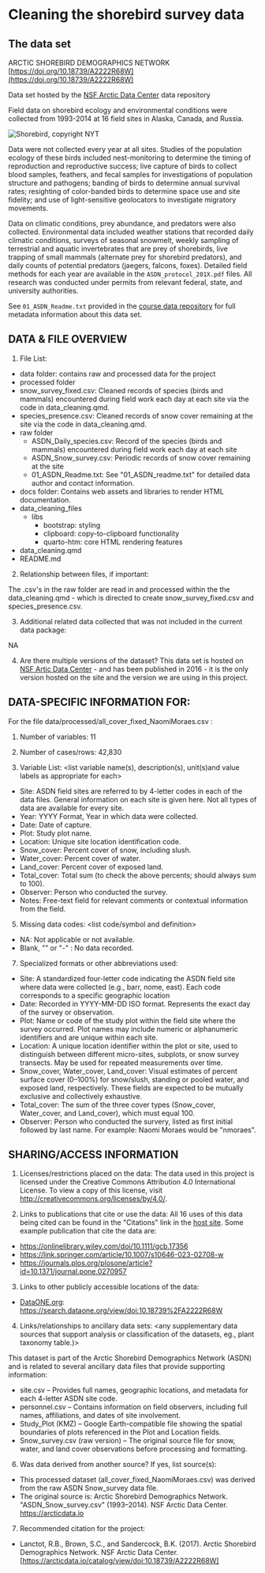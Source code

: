 # Cleaning the shorebird survey data 


## The data set

ARCTIC SHOREBIRD DEMOGRAPHICS NETWORK [https://doi.org/10.18739/A2222R68W](https://doi.org/10.18739/A2222R68W)

Data set hosted by the [NSF Arctic Data Center](https://arcticdata.io) data repository 

Field data on shorebird ecology and environmental conditions were collected from 1993-2014 at 16 field sites in Alaska, Canada, and Russia.

![Shorebird, copyright NYT](https://static01.nyt.com/images/2017/09/10/nyregion/10NATURE1/10NATURE1-superJumbo.jpg?quality=75&auto=webp)

Data were not collected every year at all sites. Studies of the population ecology of these birds included nest-monitoring to determine the timing of reproduction and reproductive success; live capture of birds to collect blood samples, feathers, and fecal samples for investigations of population structure and pathogens; banding of birds to determine annual survival rates; resighting of color-banded birds to determine space use and site fidelity; and use of light-sensitive geolocators to investigate migratory movements. 

Data on climatic conditions, prey abundance, and predators were also collected. Environmental data included weather stations that recorded daily climatic conditions, surveys of seasonal snowmelt, weekly sampling of terrestrial and aquatic invertebrates that are prey of shorebirds, live trapping of small mammals (alternate prey for shorebird predators), and daily counts of potential predators (jaegers, falcons, foxes). Detailed field methods for each year are available in the `ASDN_protocol_201X.pdf` files. All research was conducted under permits from relevant federal, state, and university authorities.

See `01_ASDN_Readme.txt` provided in the [course data repository](https://github.com/UCSB-Library-Research-Data-Services/bren-meds213-spring-2024-class-data) for full metadata information about this data set.

## DATA & FILE OVERVIEW

1. File List:
 - data folder: contains raw and processed data for the project
  - processed folder
   - snow_survey_fixed.csv: Cleaned records of species (birds and mammals) encountered during field work each day at each site via the code in data_cleaning.qmd.
   - species_presence.csv: Cleaned records of snow cover remaining at the site via the code in data_cleaning.qmd.
  - raw folder
    - ASDN_Daily_species.csv: Record of the species (birds and mammals) encountered during field work each day at each site
    - ASDN_Snow_survey.csv: Periodic records of snow cover remaining at the site
    - 01_ASDN_Readme.txt: See "01_ASDN_readme.txt" for detailed data author and contact information.
 - docs folder: Contains web assets and libraries to render HTML documentation.
  - data_cleaning_files
    - libs
      - bootstrap: styling
      - clipboard: copy-to-clipboard functionality
      - quarto-htm: core HTML rendering features
 - data_cleaning.qmd
 - README.md

2. Relationship between files, if important:

The .csv's in the raw folder are read in and processed within the the data_cleaning.qmd - which is directed to create snow_survey_fixed.csv and species_presence.csv.

3. Additional related data collected that was not included in the current
data package:

NA

4. Are there multiple versions of the dataset? 
This data set is hosted on [NSF Artic Data Center](https://arcticdata.io/catalog/view/doi%3A10.18739%2FA2222R68W) - and has been published in 2016 - it is the only version hosted on the site and the version we are using in this project.

## DATA-SPECIFIC INFORMATION FOR:

For the file  data/processed/all_cover_fixed_NaomiMoraes.csv : 

1. Number of variables: 11

2. Number of cases/rows: 42,830

3. Variable List: <list variable name(s), description(s), unit(s)and value 
labels as appropriate for each>
- Site: ASDN field sites are referred to by 4-letter codes in each of the data files.  General information on each site is given here.  Not all types of data are available for every site.
- Year: YYYY Format, Year in which data were collected.
- Date: Date of capture.
- Plot: Study plot name.
- Location: Unique site location identification code.
- Snow_cover: Percent cover of snow, including slush.
- Water_cover: Percent cover of water.
- Land_cover: Percent cover of exposed land.
- Total_cover:	Total sum (to check the above percents; should always sum to 100).
- Observer:	Person who conducted the survey.
- Notes:  Free-text field for relevant comments or contextual information from the field.

5. Missing data codes: <list code/symbol and definition>
-    NA: Not applicable or not available.
-    Blank, "" or "-" : No data recorded.

7. Specialized formats or other abbreviations used:
- Site: A standardized four-letter code indicating the ASDN field site where data were collected (e.g., barr, nome, east). Each code corresponds to a specific geographic location
- Date: Recorded in YYYY-MM-DD ISO format. Represents the exact day of the survey or observation.
- Plot: Name or code of the study plot within the field site where the survey occurred. Plot names may include numeric or alphanumeric identifiers and are unique within each site.
- Location: A unique location identifier within the plot or site, used to distinguish between different micro-sites, subplots, or snow survey transects. May be used for repeated measurements over time.
- Snow_cover, Water_cover, Land_cover: Visual estimates of percent surface cover (0–100%) for snow/slush, standing or pooled water, and exposed land, respectively. These fields are expected to be mutually exclusive and collectively exhaustive.
- Total_cover: The sum of the three cover types (Snow_cover, Water_cover, and Land_cover), which must equal 100.
- Observer: Person who conducted the survery, listed as first initial followed by last name. For example: Naomi Moraes would be "nmoraes".

## SHARING/ACCESS INFORMATION

1. Licenses/restrictions placed on the data: The data used in this project is licensed under the Creative Commons Attribution 4.0 International License. To view a copy of this license, visit http://creativecommons.org/licenses/by/4.0/.

2. Links to publications that cite or use the data:
All 16 uses of this data being cited can be found in the "Citations" link in the [host site](https://arcticdata.io/catalog/view/doi%3A10.18739%2FA2222R68W). Some example publication that cite the data are:
- https://onlinelibrary.wiley.com/doi/10.1111/gcb.17356
- https://link.springer.com/article/10.1007/s10646-023-02708-w
- https://journals.plos.org/plosone/article?id=10.1371/journal.pone.0270957

3. Links to other publicly accessible locations of the data:

- [DataONE.org](https://search.dataone.org/view/doi:10.18739%2FA2222R68W): https://search.dataone.org/view/doi:10.18739%2FA2222R68W

4. Links/relationships to ancillary data sets: <any supplementary data sources 
that support analysis or classification of the datasets, eg., plant taxonomy table.)>

This dataset is part of the Arctic Shorebird Demographics Network (ASDN) and is related to several ancillary data files that provide supporting information:
- site.csv – Provides full names, geographic locations, and metadata for each 4-letter ASDN site code.
- personnel.csv – Contains information on field observers, including full names, affiliations, and dates of site involvement.
- Study_Plot (KMZ) – Google Earth-compatible file showing the spatial boundaries of plots referenced in the Plot and Location fields.
- Snow_survey.csv (raw version) – The original source file for snow, water, and land cover observations before processing and formatting.

6. Was data derived from another source? If yes, list source(s): <list citations 
to original sources>
- This processed dataset (all_cover_fixed_NaomiMoraes.csv) was derived from the raw ASDN Snow_survey data file.
- The original source is: Arctic Shorebird Demographics Network. "ASDN_Snow_survey.csv" (1993–2014). NSF Arctic Data Center. https://arcticdata.io

7. Recommended citation for the project:
- Lanctot, R.B., Brown, S.C., and Sandercock, B.K. (2017). Arctic Shorebird Demographics Network. NSF Arctic Data Center. [https://arcticdata.io/catalog/view/doi:10.18739/A2222R68W]